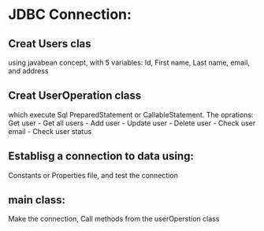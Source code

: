 # JDBC Connection:

## Creat Users clas
using javabean concept, with 5 variables: Id, First name, Last name, email, and address

## Creat UserOperation class
which execute Sql PreparedStatement or CallableStatement. 
The oprations:
Get user - Get all users - Add user - Update user - Delete user - Check user email - Check user status

## Establisg a connection to data using:
Constants or Properties file, and test the connection

## main class:
Make the connection, Call methods from the userOperstion class
